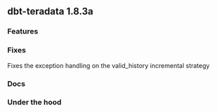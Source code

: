 ## dbt-teradata 1.8.3a

### Features

### Fixes
Fixes the exception handling on the valid_history incremental strategy

### Docs

### Under the hood
